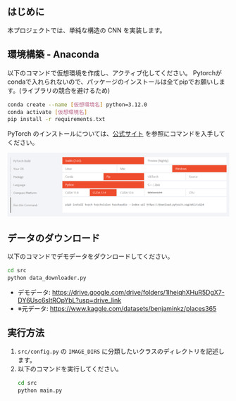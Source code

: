 ## はじめに
本プロジェクトでは、単純な構造の CNN を実装します。

## 環境構築 - Anaconda
以下のコマンドで仮想環境を作成し、アクティブ化してください。
Pytorchがcondaで入れられないので、パッケージのインストールは全てpipでお願いします。(ライブラリの競合を避けるため)

```bash
conda create --name [仮想環境名] python=3.12.0
conda activate [仮想環境名]
pip install -r requirements.txt
```

PyTorch のインストールについては、[公式サイト](https://pytorch.org/) を参照にコマンドを入手してください。

![Test Image 1](img/pytorch_install.png)

## データのダウンロード
以下のコマンドでデモデータをダウンロードしてください。
```bash
cd src
python data_downloader.py 
```
- デモデータ: https://drive.google.com/drive/folders/1IheiqhXHuR5DgX7-DY6Usc6sItROpYbL?usp=drive_link
- ※元データ: https://www.kaggle.com/datasets/benjaminkz/places365

## 実行方法
1. `src/config.py` の `IMAGE_DIRS` に分類したいクラスのディレクトリを記述します。
2. 以下のコマンドを実行してください。   
    ```bash
    cd src
    python main.py
    ```